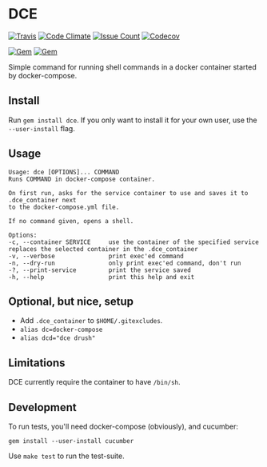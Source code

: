 DCE
===

[![Travis](https://img.shields.io/travis/xendk/dce.svg?style=for-the-badge)](https://travis-ci.org/xendk/dce)
[![Code Climate](https://img.shields.io/codeclimate/maintainability/xendk/dce.svg?style=for-the-badge)](https://codeclimate.com/github/xendk/dce)
[![Issue Count](https://img.shields.io/codeclimate/issues/github/xendk/dce.svg?style=for-the-badge)](https://codeclimate.com/github/xendk/dce)
[![Codecov](https://img.shields.io/codecov/c/github/xendk/dce.svg?style=for-the-badge)](https://codecov.io/gh/xendk/dce)

[![Gem](https://img.shields.io/gem/v/dce.svg?style=for-the-badge)](https://rubygems.org/gems/dce)
[![Gem](https://img.shields.io/gem/dt/dce.svg?style=for-the-badge)](https://rubygems.org/gems/dce)

Simple command for running shell commands in a docker container
started by docker-compose.

Install
-------------------------
Run `gem install dce`. If you only want to install it for your own user, use the `--user-install` flag.

Usage
-------------------------
```shell
Usage: dce [OPTIONS]... COMMAND
Runs COMMAND in docker-compose container.

On first run, asks for the service container to use and saves it to .dce_container next
to the docker-compose.yml file.

If no command given, opens a shell.

Options:
-c, --container SERVICE     use the container of the specified service
replaces the selected container in the .dce_container
-v, --verbose               print exec'ed command
-n, --dry-run               only print exec'ed command, don't run
-?, --print-service         print the service saved
-h, --help                  print this help and exit
```

Optional, but nice, setup
-------------------------

* Add `.dce_container` to `$HOME/.gitexcludes`.
* `alias dc=docker-compose`
* `alias dcd="dce drush"`

Limitations
-----------

DCE currently require the container to have `/bin/sh`.

Development
-----------

To run tests, you'll need docker-compose (obviously), and cucumber:

``` shell
gem install --user-install cucumber
```

Use `make test` to run the test-suite.
